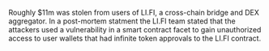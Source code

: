 Roughly $11m was stolen from users of LI.FI, a cross-chain bridge and DEX aggregator. In a post-mortem statment the LI.FI team stated that the attackers used a vulnerability in a smart contract facet to gain unauthorized access to user wallets that had infinite token approvals to the LI.FI contract.

